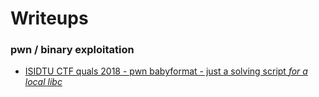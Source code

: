 # Writeups

### pwn / binary exploitation
* [ISIDTU CTF quals 2018 - pwn babyformat - just a solving script *for a local libc*](pwn_ISITDTU_CTF_2018_quals_babyformat/solve.py)
